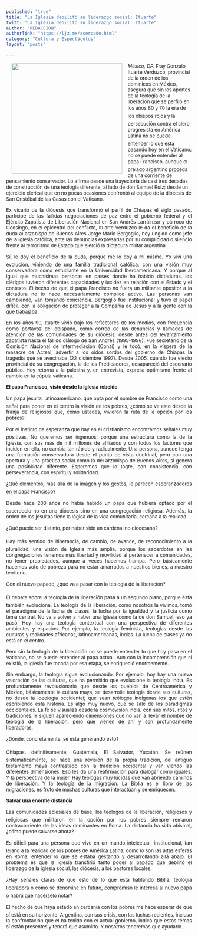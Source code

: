 ```yaml
---
published: "true"
title: "La Iglesia debilitó su liderazgo social: Ituarte"
twitt: "La Iglesia debilitó su liderazgo social: Ituarte"
author: "REDACCION"
authorlink: "https://ljz.mx/acercade.html"
category: "Cultura y Espectáculos"
layout: "posts"

---
```


<p style="text-align: justify;" />

<img src="http://ljz.mx/images/stories/fotos_abril2013/ituarte.jpg" border="0" width="300" style="margin-left: 15px; margin-right: 15px; float: left;" /><span style="font-size: small;"><em>México, DF.</em> Fray Gonzalo Ituarte Verduzco, provincial de la orden de los dominicos en México, asegura que sin los aportes de la teología de la liberación que se perfiló en los años 60 y 70 la era de los obispos rojos y la persecución contra el clero progresista en América Latina no se puede entender lo que está pasando hoy en el Vaticano; no se puede entender al papa Francisco, aunque el prelado argentino proceda de una corriente de pensamiento conservador. Lo afirma desde una trayectoria de casi tres décadas de construcción de una teología diferente, al lado de don Samuel Ruiz; desde un ejercicio clerical que en no pocas ocasiones confrontó al equipo de la diócesis de San Cristóbal de las Casas con el Vaticano.</span> </p> <p style="text-align: justify;">
  <span style="font-size: small;">Ex vicario de la diócesis que transformó el perfil de Chiapas el siglo pasado, partícipe de las fallidas negociaciones de paz entre el gobierno federal y el Ejército Zapatista de Liberación Nacional en San Andrés Larráinzar y párroco de Ocosingo, en el epicentro del conflicto, Ituarte Verduzco le da el beneficio de la duda al arzobispo de Buenos Aires Jorge Mario Bergoglio, hoy ungido como jefe de la Iglesia católica, ante las denuncias expresadas por su complicidad o silencio frente al terrorismo de Estado que ejerció la dictadura militar argentina.</span>
</p>

<p style="text-align: justify;">
  <span style="font-size: small;">Sí, le doy el beneficio de la duda, porque me lo doy a mí mismo. Yo viví una evolución, viniendo de una familia tradicional católica, con una visión muy conservadora como estudiante en la Universidad Iberoamericana. Y porque al igual que muchísimas personas en países donde ha habido dictaduras, los clérigos tuvieron diferentes capacidades y lucidez en relación con el Estado y el contexto. El hecho de que el papa Francisco no fuera un militante opositor a la dictadura no lo hace necesariamente cómplice activo. Las personas van cambiando, van tomando conciencia. Bergoglio fue institucional y tuvo el papel difícil, con la obligación de proteger a la Compañía de Jesús y a la gente con la que trabajaba.</span>
</p>

<p style="text-align: justify;">
  <span style="font-size: small;">En los años 90, Ituarte vivió bajo los reflectores de los medios, con frecuencia como portavoz del obispado, como correo de las denuncias y llamados de atención de las comunidades de su diócesis, desde antes del levantamiento zapatista hasta el fallido diálogo de San Andrés (1995-1996). Fue secretario de la Comisión Nacional de Intermediación (Conai) y le tocó, en la víspera de la masacre de Acteal, advertir a los oídos sordos del gobierno de Chiapas la tragedia que se avecinaba (22 diciembre 1997). Desde 2005, cuando fue electo provincial de su congregación, la de los Predicadores, desapareció del escenario público. Hoy retorna a la palestra y, en entrevista, expresa optimismo frente al cambio en la cúpula vaticana.</span>
</p>

<p style="text-align: justify;">
  <span style="font-size: small;"><strong>El papa Francisco, visto desde la Iglesia rebelde</strong></span>
</p>

<p style="text-align: justify;">
  <span style="font-size: small;">Un papa jesuita, latinoamericano, que opta por el nombre de Francisco como una señal para poner en el centro la visión de los pobres, ¿cómo se ve esto desde la franja de religiosos que, como ustedes, vivieron la ruta de la opción por los pobres?</span>
</p>

<p style="text-align: justify;">
  <span style="font-size: small;">Por el instinto de esperanza que hay en el cristianismo encontramos señales muy positivas. No queremos ser ingenuos, porque una estructura como la de la Iglesia, con sus más de mil millones de afiliados y con todos los factores que inciden en ella, no cambia tan rápido y radicalmente. Una persona, aunque tenga una formación conservadora desde el punto de vista doctrinal, pero con una apertura y una práctica social como la del arzobispo de Buenos Aires, sí genera una posibilidad diferente. Esperemos que lo logre, con consistencia, con perseverancia, con espíritu y solidaridad.</span>
</p>

<p style="text-align: justify;">
  <span style="font-size: small;">¿Qué elementos, más allá de la imagen y los gestos, le parecen esperanzadores en el papa Francisco?</span>
</p>

<p style="text-align: justify;">
  <span style="font-size: small;">Desde hace 200 años no había habido un papa que hubiera optado por el sacerdocio no en una diócesis sino en una congregación religiosa. Además, la orden de los jesuitas tiene la lógica de la vida comunitaria, cercana a la realidad.</span>
</p>

<p style="text-align: justify;">
  <span style="font-size: small;">¿Qué puede ser distinto, por haber sido un cardenal no diocesano?</span>
</p>

<p style="text-align: justify;">
  <span style="font-size: small;">Hay más sentido de itinerancia, de cambio, de avance, de reconocimiento a la pluralidad, una visión de Iglesia más amplia, porque los sacerdotes en las congregaciones tenemos más libertad y movilidad al pertenecer a comunidades, no tener propiedades, aunque a veces hacemos trampa. Pero básicamente hacemos voto de pobreza para no estar amarrados a nuestros bienes, a nuestro territorio.</span>
</p>

<p style="text-align: justify;">
  <span style="font-size: small;">Con el nuevo papado, ¿qué va a pasar con la teología de la liberación?</span>
</p>

<p style="text-align: justify;">
  <span style="font-size: small;">El debate sobre la teología de la liberación pasa a un segundo plano, porque ésta también evoluciona. La teología de la liberación, como nosotros la vivimos, tomó el paradigma de la lucha de clases, la lucha por la igualdad y la justicia como tema central. No va a volver a haber una Iglesia como la de don Samuel; eso ya pasó. Hoy hay una teología contextual con una perspectiva de diferentes ambientes y espacios. Por ejemplo, la teología feminista, teologías desde las culturas y realidades africanas, latinoamericanas, indias. La lucha de clases ya no está en el centro.</span>
</p>

<p style="text-align: justify;">
  <span style="font-size: small;">Pero sin la teología de la liberación no se puede entender lo que hoy pasa en el Vaticano, no se puede entender al papa actual. Aun con la incomprensión que sí existió, la Iglesia fue tocada por esa etapa, se enriqueció enormemente.</span>
</p>

<p style="text-align: justify;">
  <span style="font-size: small;">Sin embargo, la teología sigue evolucionando. Por ejemplo, hoy hay una nueva valoración de las culturas, que ha permitido que evolucione la teología india. Es profundamente revolucionario que desde los pueblos de Centroamérica y México, básicamente la cultura maya, se desarrolle teología desde sus culturas, no desde la ideología occidental; que sean teólogos indígenas los que estén escribiendo esta historia. Es algo muy nuevo, que se sale de los paradigmas occidentales. La fe se visualiza desde la cosmovisión india, con sus mitos, ritos y tradiciones. Y siguen apareciendo dimensiones que no van a llevar el nombre de teología de la liberación, pero que vienen de ahí y son profundamente liberadoras.</span>
</p>

<p style="text-align: justify;">
  <span style="font-size: small;">¿Dónde, concretamente, se está generando esto?</span>
</p>

<p style="text-align: justify;">
  <span style="font-size: small;">Chiapas, definitivamente, Guatemala, El Salvador, Yucatán. Se reúnen sistemáticamente, se hace una revisión de la propia tradición, del antiguo testamento maya contrastado con la tradición occidental y van viendo las diferentes dimensiones. Eso les da una reafirmación para dialogar como iguales. Y la perspectiva de la mujer. Hay teólogas muy lúcidas que van abriendo caminos de liberación. Y la teología de la migración. La Biblia es el libro de las migraciones, es fruto de muchas culturas que interactúan y se enriquecen.</span>
</p>

<p style="text-align: justify;">
  <span style="font-size: small;"><strong>Salvar una enorme distancia</strong></span>
</p>

<p style="text-align: justify;">
  <span style="font-size: small;">Las comunidades eclesiales de base, los teólogos de la liberación, religiosos y religiosas que militaron en la opción por los pobres siempre remaron contracorriente de las ideas dominantes en Roma. La distancia ha sido abismal, ¿cómo puede salvarse ahora?</span>
</p>

<p style="text-align: justify;">
  <span style="font-size: small;">Es difícil para una persona que vive en un mundo intelectual, institucional, tan lejano a la realidad de los pobres de América Latina, como lo son las altas esferas en Roma, entender lo que se estaba gestando y desarrollando allá abajo. El problema es que la iglesia transfirió tanto poder al papado que debilitó el liderazgo de la iglesia social, las diócesis, a los pastores locales.</span>
</p>

<p style="text-align: justify;">
  <span style="font-size: small;">¿Hay señales claras de que esto de lo que está hablando Biblia, teología liberadora o como se denomine en futuro, compromiso le interesa al nuevo papa o habrá que hacérselo notar?</span>
</p>

<p style="text-align: justify;">
  <span style="font-size: small;">El hecho de que haya estado en cercanía con los pobres me hace esperar de que sí está en su horizonte. Argentina, con sus crisis, con las luchas recientes, incluso la confrontación que él ha tenido con el actual gobierno, indica que estos temas sí están presentes y tendrá que asumirlo. Y nosotros tendremos que ayudarlo.</span>
</p>
